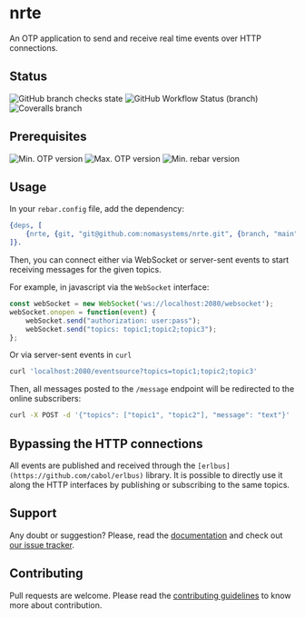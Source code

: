 # nrte

An OTP application to send and receive real time events over HTTP connections.

## Status

![GitHub branch checks state](https://img.shields.io/github/checks-status/nomasystems/nrte/main)
![GitHub Workflow Status (branch)](https://img.shields.io/github/workflow/status/nomasystems/nrte/ci/main)
![Coveralls branch](https://img.shields.io/coveralls/github/nomasystems/nrte/main)

## Prerequisites

![Min. OTP version](https://img.shields.io/badge/min._OTP-26-blue)
![Max. OTP version](https://img.shields.io/badge/max._OTP-26-blue)
![Min. rebar version](https://img.shields.io/badge/min._rebar-3.22.X-blue)

## Usage

In your `rebar.config` file, add the dependency:
```erl
{deps, [
    {nrte, {git, "git@github.com:nomasystems/nrte.git", {branch, "main"}}}
]}.
```

Then, you can connect either via WebSocket or server-sent events to start receiving messages for the given topics.

For example, in javascript via the `WebSocket` interface:
```js
const webSocket = new WebSocket('ws://localhost:2080/websocket');
webSocket.onopen = function(event) {
    webSocket.send("authorization: user:pass");
    webSocket.send("topics: topic1;topic2;topic3");
};
```

Or via server-sent events in `curl` 
```sh
curl 'localhost:2080/eventsource?topics=topic1;topic2;topic3'
```

Then, all messages posted to the `/message` endpoint will be redirected to the online subscribers:
```sh
curl -X POST -d '{"topics": ["topic1", "topic2"], "message": "text"}' 'localhost:2080/message'
```

## Bypassing the HTTP connections

All events are published and received through the `[erlbus](https://github.com/cabol/erlbus)` library. It is possible to directly use it along the HTTP interfaces by publishing or subscribing to the same topics.

## Support

Any doubt or suggestion? Please, read the [documentation](http://nomasystems.github.io/nrte) and check out [our issue tracker](https://github.com/nomasystems/nrte/issues).

## Contributing

Pull requests are welcome. Please read the [contributing guidelines](CONTRIBUTING.md) to know more about contribution.

